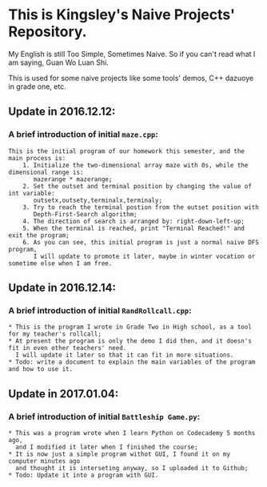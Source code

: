 # This is Kingsley's Naive Projects' Repository.

My English is still Too Simple, Sometimes Naive. So if you can't read what I am saying, Guan Wo Luan Shi.

This is used for some naive projects like some tools' demos, C++ dazuoye in grade one, etc.

## Update in 2016.12.12:
### A brief introduction of initial `maze.cpp`:
```
This is the initial program of our homework this semester, and the main process is:
    1. Initialize the two-dimensional array maze with 0s, while the dimensional range is:
       mazerange * mazerange;
    2. Set the outset and terminal position by changing the value of int variable:
       outsetx,outsety,terminalx,terminaly;
    3. Try to reach the terminal postion from the outset position with
       Depth-First-Search algorithm;
    4. The direction of search is arranged by: right-down-left-up;
    5. When the terminal is reached, print "Terminal Reached!" and exit the program;
    6. As you can see, this initial program is just a normal naive DFS program,
       I will update to promote it later, maybe in winter vocation or sometime else when I am free.
```

## Update in 2016.12.14:
### A brief introduction of initial `RandRollcall.cpp`:
```
* This is the program I wrote in Grade Two in High school, as a tool for my teacher's rollcall;
* At present the program is only the demo I did then, and it doesn's fit in even other teachers' need.
  I will update it later so that it can fit in more situations.
* Todo: write a document to explain the main variables of the program and how to use it.
```

## Update in 2017.01.04:
### A brief introduction of initial `Battleship Game.py`:
```
* This was a program wrote when I learn Python on Codecademy 5 months ago,
  and I modified it later when I finished the course;
* It is now just a simple program withot GUI, I found it on my computer minutes ago
  and thought it is interseting anyway, so I uploaded it to Github;
* Todo: Update it into a program with GUI.
```
